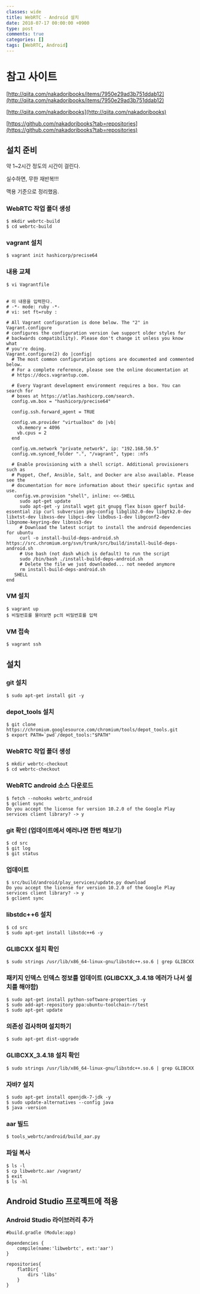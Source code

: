 ```yaml
---
classes: wide
title: WebRTC - Android 설치
date: 2018-07-17 00:00:00 +0900
type: post
comments: true
categories: []
tags: [WebRTC, Android]
---
```


# 참고 사이트
[http://qiita.com/nakadoribooks/items/7950e29ad3b751ddab12](http://qiita.com/nakadoribooks/items/7950e29ad3b751ddab12)

[http://qiita.com/nakadoribooks](http://qiita.com/nakadoribooks)

[https://github.com/nakadoribooks?tab=repositories](https://github.com/nakadoribooks?tab=repositories)

## 설치 준비
약 1~2시간 정도의 시간이 걸린다.

실수하면, 무한 재반복!!!

맥용 기준으로 정리했음.

### WebRTC 작업 폴더 생성
```
$ mkdir webrtc-build
$ cd webrtc-build
```

### vagrant 설치
```
$ vagrant init hashicorp/precise64
```

### 내용 교체
```
$ vi Vagrantfile


# 이 내용을 입력한다.
# -*- mode: ruby -*-
# vi: set ft=ruby :

# All Vagrant configuration is done below. The "2" in Vagrant.configure
# configures the configuration version (we support older styles for
# backwards compatibility). Please don't change it unless you know what
# you're doing.
Vagrant.configure(2) do |config|
  # The most common configuration options are documented and commented below.
  # For a complete reference, please see the online documentation at
  # https://docs.vagrantup.com.

  # Every Vagrant development environment requires a box. You can search for
  # boxes at https://atlas.hashicorp.com/search.
  config.vm.box = "hashicorp/precise64"

  config.ssh.forward_agent = TRUE

  config.vm.provider "virtualbox" do |vb|
    vb.memory = 4096
    vb.cpus = 2
  end

  config.vm.network "private_network", ip: "192.168.50.5"
  config.vm.synced_folder ".", "/vagrant", type: :nfs

  # Enable provisioning with a shell script. Additional provisioners such as
  # Puppet, Chef, Ansible, Salt, and Docker are also available. Please see the
  # documentation for more information about their specific syntax and use.
   config.vm.provision "shell", inline: <<-SHELL
     sudo apt-get update
     sudo apt-get -y install wget git gnupg flex bison gperf build-essential zip curl subversion pkg-config libglib2.0-dev libgtk2.0-dev libxtst-dev libxss-dev libpci-dev libdbus-1-dev libgconf2-dev libgnome-keyring-dev libnss3-dev
     # Download the latest script to install the android dependencies for ubuntu
     curl -o install-build-deps-android.sh https://src.chromium.org/svn/trunk/src/build/install-build-deps-android.sh
     # Use bash (not dash which is default) to run the script
     sudo /bin/bash ./install-build-deps-android.sh
     # Delete the file we just downloaded... not needed anymore
     rm install-build-deps-android.sh
   SHELL
end
```

### VM 설치 
```
$ vagrant up
$ 비밀번호를 물어보면 pc의 비밀번호를 입력
```

### VM 접속
```
$ vagrant ssh
```

## 설치
### git 설치
```
$ sudo apt-get install git -y
```

### depot_tools 설치
```
$ git clone https://chromium.googlesource.com/chromium/tools/depot_tools.git
$ export PATH=`pwd`/depot_tools:"$PATH"
```

### WebRTC 작업 폴더 생성
```
$ mkdir webrtc-checkout
$ cd webrtc-checkout
```

### WebRTC android 소스 다운로드
```
$ fetch --nohooks webrtc_android
$ gclient sync
Do you accept the license for version 10.2.0 of the Google Play services client library? -> y
```


### git 확인 (업데이트에서 에러나면 한번 해보기)
```
$ cd src
$ git log
$ git status
```

### 업데이트
```
$ src/build/android/play_services/update.py download
Do you accept the license for version 10.2.0 of the Google Play services client library? -> y
$ gclient sync
```

### libstdc++6 설치
```
$ cd src
$ sudo apt-get install libstdc++6 -y
```

### GLIBCXX 설치 확인
```
$ sudo strings /usr/lib/x86_64-linux-gnu/libstdc++.so.6 | grep GLIBCXX
```

### 패키지 인덱스 인덱스 정보를 업데이트 (GLIBCXX_3.4.18 에러가 나서 설치를 해야함)
```
$ sudo apt-get install python-software-properties -y
$ sudo add-apt-repository ppa:ubuntu-toolchain-r/test
$ sudo apt-get update
```

### 의존성 검사하며 설치하기
```
$ sudo apt-get dist-upgrade
```

### GLIBCXX_3.4.18 설치 확인
```
$ sudo strings /usr/lib/x86_64-linux-gnu/libstdc++.so.6 | grep GLIBCXX
```

### 자바7 설치
```
$ sudo apt-get install openjdk-7-jdk -y
$ sudo update-alternatives --config java
$ java -version
```

### aar 빌드
```
$ tools_webrtc/android/build_aar.py
```

### 파일 복사
```
$ ls -l
$ cp libwebrtc.aar /vagrant/
$ exit
$ ls -hl
```

## Android Studio 프로젝트에 적용
### Android Studio 라이브러리 추가
```
#build.gradle (Module:app)

dependencies {
    compile(name:'libwebrtc', ext:'aar')
}

repositories{
    flatDir{
        dirs 'libs'
    }
}
```